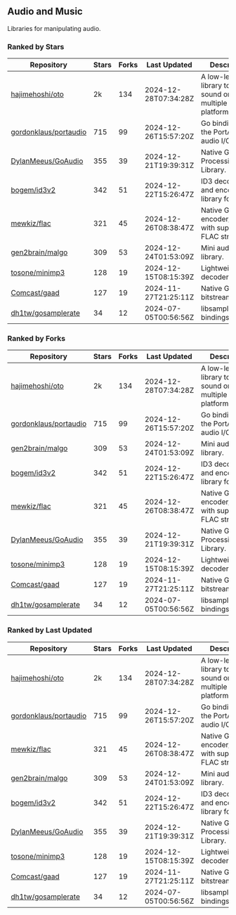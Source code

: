 ## Audio and Music

Libraries for manipulating audio.

### Ranked by Stars

| Repository | Stars | Forks | Last Updated | Description | 
|------------|-------|-------|--------------|-------------|
| [hajimehoshi/oto](https://github.com/hajimehoshi/oto) | 2k | 134 | 2024-12-28T07:34:28Z |  A low-level library to play sound on multiple platforms. |
| [gordonklaus/portaudio](https://github.com/gordonklaus/portaudio) | 715 | 99 | 2024-12-26T15:57:20Z |  Go bindings for the PortAudio audio I/O library. |
| [DylanMeeus/GoAudio](https://github.com/DylanMeeus/GoAudio) | 355 | 39 | 2024-12-21T19:39:31Z |  Native Go Audio Processing Library. |
| [bogem/id3v2](https://github.com/bogem/id3v2) | 342 | 51 | 2024-12-22T15:26:47Z |  ID3 decoding and encoding library for Go. |
| [mewkiz/flac](https://github.com/mewkiz/flac) | 321 | 45 | 2024-12-26T08:38:47Z |  Native Go FLAC encoder/decoder with support for FLAC streams. |
| [gen2brain/malgo](https://github.com/gen2brain/malgo) | 309 | 53 | 2024-12-24T01:53:09Z |  Mini audio library. |
| [tosone/minimp3](https://github.com/tosone/minimp3) | 128 | 19 | 2024-12-15T08:15:39Z |  Lightweight MP3 decoder library. |
| [Comcast/gaad](https://github.com/Comcast/gaad) | 127 | 19 | 2024-11-27T21:25:11Z |  Native Go AAC bitstream parser. |
| [dh1tw/gosamplerate](https://github.com/dh1tw/gosamplerate) | 34 | 12 | 2024-07-05T00:56:56Z |  libsamplerate bindings for go. |

### Ranked by Forks

| Repository | Stars | Forks | Last Updated | Description | 
|------------|-------|-------|--------------|-------------|
| [hajimehoshi/oto](https://github.com/hajimehoshi/oto) | 2k | 134 | 2024-12-28T07:34:28Z |  A low-level library to play sound on multiple platforms. |
| [gordonklaus/portaudio](https://github.com/gordonklaus/portaudio) | 715 | 99 | 2024-12-26T15:57:20Z |  Go bindings for the PortAudio audio I/O library. |
| [gen2brain/malgo](https://github.com/gen2brain/malgo) | 309 | 53 | 2024-12-24T01:53:09Z |  Mini audio library. |
| [bogem/id3v2](https://github.com/bogem/id3v2) | 342 | 51 | 2024-12-22T15:26:47Z |  ID3 decoding and encoding library for Go. |
| [mewkiz/flac](https://github.com/mewkiz/flac) | 321 | 45 | 2024-12-26T08:38:47Z |  Native Go FLAC encoder/decoder with support for FLAC streams. |
| [DylanMeeus/GoAudio](https://github.com/DylanMeeus/GoAudio) | 355 | 39 | 2024-12-21T19:39:31Z |  Native Go Audio Processing Library. |
| [tosone/minimp3](https://github.com/tosone/minimp3) | 128 | 19 | 2024-12-15T08:15:39Z |  Lightweight MP3 decoder library. |
| [Comcast/gaad](https://github.com/Comcast/gaad) | 127 | 19 | 2024-11-27T21:25:11Z |  Native Go AAC bitstream parser. |
| [dh1tw/gosamplerate](https://github.com/dh1tw/gosamplerate) | 34 | 12 | 2024-07-05T00:56:56Z |  libsamplerate bindings for go. |

### Ranked by Last Updated

| Repository | Stars | Forks | Last Updated | Description | 
|------------|-------|-------|--------------|-------------|
| [hajimehoshi/oto](https://github.com/hajimehoshi/oto) | 2k | 134 | 2024-12-28T07:34:28Z |  A low-level library to play sound on multiple platforms. |
| [gordonklaus/portaudio](https://github.com/gordonklaus/portaudio) | 715 | 99 | 2024-12-26T15:57:20Z |  Go bindings for the PortAudio audio I/O library. |
| [mewkiz/flac](https://github.com/mewkiz/flac) | 321 | 45 | 2024-12-26T08:38:47Z |  Native Go FLAC encoder/decoder with support for FLAC streams. |
| [gen2brain/malgo](https://github.com/gen2brain/malgo) | 309 | 53 | 2024-12-24T01:53:09Z |  Mini audio library. |
| [bogem/id3v2](https://github.com/bogem/id3v2) | 342 | 51 | 2024-12-22T15:26:47Z |  ID3 decoding and encoding library for Go. |
| [DylanMeeus/GoAudio](https://github.com/DylanMeeus/GoAudio) | 355 | 39 | 2024-12-21T19:39:31Z |  Native Go Audio Processing Library. |
| [tosone/minimp3](https://github.com/tosone/minimp3) | 128 | 19 | 2024-12-15T08:15:39Z |  Lightweight MP3 decoder library. |
| [Comcast/gaad](https://github.com/Comcast/gaad) | 127 | 19 | 2024-11-27T21:25:11Z |  Native Go AAC bitstream parser. |
| [dh1tw/gosamplerate](https://github.com/dh1tw/gosamplerate) | 34 | 12 | 2024-07-05T00:56:56Z |  libsamplerate bindings for go. |

